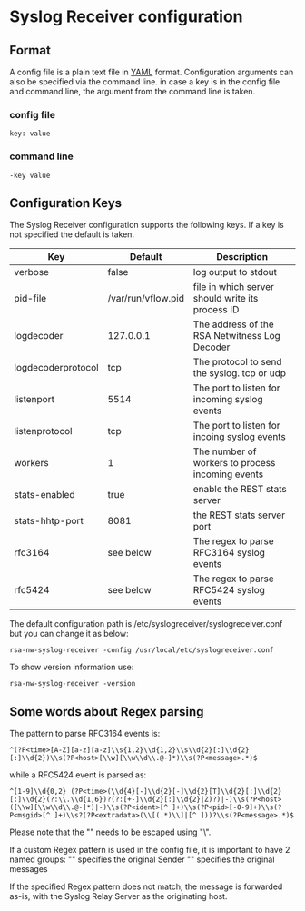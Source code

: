# Syslog Receiver configuration

## Format

A config file is a plain text file in [YAML](https://en.wikipedia.org/wiki/YAML) format. Configuration arguments can also be specified
 via the command line. in case a key is in the config file and command line, the argument from the command line is taken.

### config file
```
key: value
```
### command line
```
-key value
```
## Configuration Keys
The Syslog Receiver configuration supports the following keys. If a key is not specified the default is taken.

|Key                     | Default                        | Description                                      |
|------------------------| -------------------------------|--------------------------------------------------|
|verbose                 | false                          | log output to stdout                             |
|pid-file                | /var/run/vflow.pid             | file in which server should write its process ID |
|logdecoder              | 127.0.0.1                      | The address of the RSA Netwitness Log Decoder    |
|logdecoderprotocol      | tcp                            | The protocol to send the syslog. tcp or udp      |
|listenport              | 5514                           | The port to listen for incoming syslog events    |
|listenprotocol          | tcp                            | The port to listen for incoing syslog events     |
|workers                 | 1                              | The number of workers to process incoming events |
|stats-enabled           | true                           | enable the REST stats server                     |
|stats-hhtp-port         | 8081                           | the REST stats server port                       |
|rfc3164                 | see below                      | The regex to parse RFC3164 syslog events         |
|rfc5424                 | see below                      | The regex to parse RFC5424 syslog events         |


The default configuration path is /etc/syslogreceiver/syslogreceiver.conf but you can change it as below:
```
rsa-nw-syslog-receiver -config /usr/local/etc/syslogreceiver.conf
```
To show version information use:
```
rsa-nw-syslog-receiver -version
```

## Some words about Regex parsing

The pattern to parse RFC3164 events is:
```
^(?P<time>[A-Z][a-z][a-z]\\s{1,2}\\d{1,2}\\s\\d{2}[:]\\d{2}[:]\\d{2})\\s(?P<host>[\\w][\\w\\d\\.@-]*)\\s(?P<message>.*)$
```
while a RFC5424 event is parsed as:
```
^[1-9]\\d{0,2} (?P<time>(\\d{4}[-]\\d{2}[-]\\d{2}[T]\\d{2}[:]\\d{2}[:]\\d{2}(?:\\.\\d{1,6})?(?:[+-]\\d{2}[:]\\d{2}|Z)?)|-)\\s(?P<host>([\\w][\\w\\d\\.@-]*)|-)\\s(?P<ident>[^ ]+)\\s(?P<pid>[-0-9]+)\\s(?P<msgid>[^ ]+)\\s?(?P<extradata>(\\[(.*)\\]|[^ ]))?\\s(?P<message>.*)$
```
Please note that the "\" needs to be escaped using "\\".

If a custom Regex pattern is used in the config file, it is important to have 2 named groups:
"<host>" specifies the original Sender
"<message>" specifies the original messages

If the specified Regex pattern does not match, the message is forwarded as-is, with the Syslog Relay Server as the originating host. 
